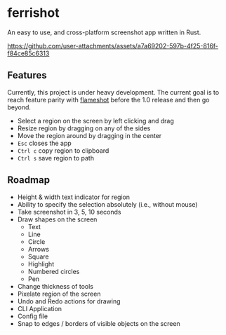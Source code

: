 # ferrishot

An easy to use, and cross-platform screenshot app written in Rust.

https://github.com/user-attachments/assets/a7a69202-597b-4f25-816f-f84ce85c6313

## Features

Currently, this project is under heavy development. The current goal is to reach feature parity with [flameshot](https://github.com/flameshot-org/flameshot) before the 1.0 release and then go beyond.

- Select a region on the screen by left clicking and drag
- Resize region by dragging on any of the sides
- Move the region around by dragging in the center
- `Esc` closes the app
- `Ctrl c` copy region to clipboard
- `Ctrl s` save region to path

## Roadmap

- Height & width text indicator for region
- Ability to specify the selection absolutely (i.e., without mouse)
- Take screenshot in 3, 5, 10 seconds
- Draw shapes on the screen
  - Text
  - Line
  - Circle
  - Arrows
  - Square
  - Highlight
  - Numbered circles
  - Pen
- Change thickness of tools
- Pixelate region of the screen
- Undo and Redo actions for drawing
- CLI Application
- Config file
- Snap to edges / borders of visible objects on the screen
